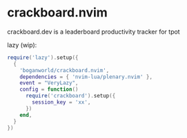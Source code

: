 # crackboard.nvim

crackboard.dev is a leaderboard productivity tracker for tpot

lazy (wip):

```lua
require('lazy').setup({
  {
    'boganworld/crackboard.nvim',
    dependencies = { 'nvim-lua/plenary.nvim' },
    event = "VeryLazy",
    config = function()
      require('crackboard').setup({
        session_key = 'xx',
      })
    end,
  }
})
```
